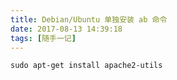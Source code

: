 ```yaml
---
title: Debian/Ubuntu 单独安装 ab 命令
date: 2017-08-13 14:39:18
tags: [随手一记]
---
```

```
sudo apt-get install apache2-utils
```
